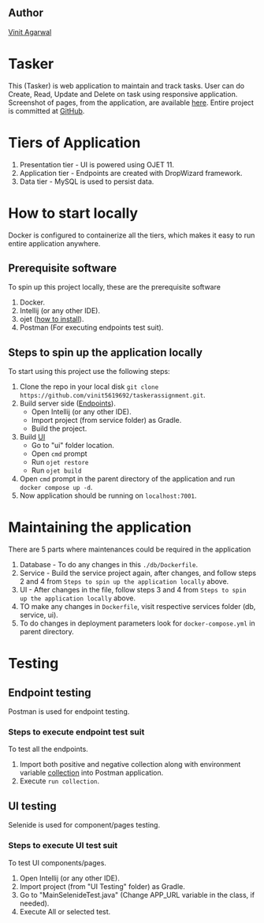 
## Author
[Vinit Agarwal](https://github.com/vinit5619692)

# Tasker

This (Tasker) is web application to maintain and track tasks.
User can do Create, Read, Update and Delete on task using responsive application.
Screenshot of pages, from the application, are available [here](https://github.com/vinit5619692/taskerassignment/tree/main/screenshot).
Entire project is committed at [GitHub](https://github.com/vinit5619692/taskerassignment).


# Tiers of Application

1. Presentation tier - UI is powered using OJET 11.
2. Application tier - Endpoints are created with DropWizard framework.
3. Data tier - MySQL is used to persist data.


# How to start locally

Docker is configured to containerize all the tiers, which makes it easy to run entire application anywhere.

## Prerequisite software
To spin up this project locally, these are the prerequisite software
1. Docker.
2. Intellij (or any other IDE).
3. ojet ([how to install](https://docs.oracle.com/en/learn/jet-install-cli/index.html#task-3-verify-the-oracle-jet-command-line-interface)).
4. Postman (For executing endpoints test suit).

## Steps to spin up the application locally
To start using this project use the following steps:
1. Clone the repo in your local disk `git clone https://github.com/vinit5619692/taskerassignment.git`.
2. Build server side ([Endpoints](https://github.com/vinit5619692/taskerassignment/tree/main/service)).
    - Open Intellij (or any other IDE).
    - Import project (from service folder) as Gradle.
    - Build the project.
3. Build [UI](https://github.com/vinit5619692/taskerassignment/tree/main/ui)
    - Go to "ui" folder location.
    - Open `cmd` prompt
    - Run `ojet restore`
    - Run `ojet build`
4. Open `cmd` prompt in the parent directory of the application and run `docker compose up -d`.
5. Now application should be running on `localhost:7001`.

# Maintaining the application
There are 5 parts where maintenances could be required in the application 
1. Database - To do any changes in this `./db/Dockerfile`.
2. Service - Build the service project again, after changes, and follow steps 2 and 4 from `Steps to spin up the application locally` above.
3. UI - After changes in the file, follow steps 3 and 4 from `Steps to spin up the application locally` above.
4. TO make any changes in `Dockerfile`, visit respective services folder (db, service, ui).
5. To do changes in deployment parameters look for `docker-compose.yml` in parent directory.

# Testing 

## Endpoint testing
Postman is used for endpoint testing.
### Steps to execute endpoint test suit
To test all the endpoints.
1. Import both positive and negative collection along with environment variable [collection](https://github.com/vinit5619692/taskerassignment/tree/main/postman%20collection) into Postman application.
3. Execute `run collection`.

## UI testing
Selenide is used for component/pages testing.
### Steps to execute UI test suit
To test UI components/pages.
1. Open Intellij (or any other IDE).
2. Import project (from "UI Testing" folder) as Gradle.
3. Go to "MainSelenideTest.java" (Change APP_URL variable in the class, if needed).
4. Execute All or selected test.

